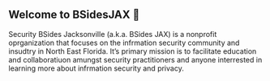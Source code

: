 ## Welcome to BSidesJAX 👋

Security BSides Jacksonville (a.k.a. BSides JAX) is a nonprofit oprganization that focuses on the infrmation security community and insudtry in North East Florida. It’s primary mission is to facilitate education and collaboratiuon amungst security practitioners and anyone interrested in learning more about infrmation security and privacy.
